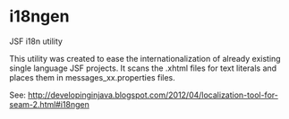 # i18ngen
JSF i18n utility

This utility was created to ease the internationalization of already existing single language JSF projects.
It scans the .xhtml files for text literals and places them in messages_xx.properties files.

See: http://developinginjava.blogspot.com/2012/04/localization-tool-for-seam-2.html#i18ngen
